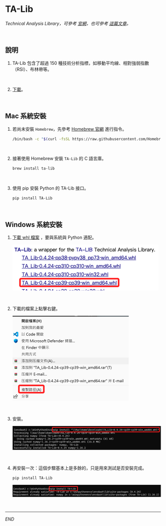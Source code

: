 # TA-Lib

_Technical Analysis Library，可參考 [官網](https://ta-lib.github.io/ta-lib-python/doc_index.html)，也可參考 [這篇文章](https://havocfuture.tw/blog/python-indicators-talib)。_

<br>

## 說明

1. TA-Lib 包含了超過 150 種技術分析指標，如移動平均線、相對強弱指數（RSI）、布林帶等。

<br>

2. [下載](https://www.lfd.uci.edu/~gohlke/pythonlibs/#ta-lib)。

<br>

## Mac 系統安裝

1. 若尚未安裝 `Homebrew`，先參考 [Homebrew 官網](https://brew.sh/) 進行指令。

    ```bash
    /bin/bash -c "$(curl -fsSL https://raw.githubusercontent.com/Homebrew/install/HEAD/install.sh)"
    ```

<br>

2. 接著使用 Homebrew 安裝 `TA-Lib` 的 C 語言庫。

    ```bash
    brew install ta-lib
    ```

<br>

3. 使用 pip 安裝 Python 的 TA-Lib 接口。

    ```bash
    pip install TA-Lib
    ```

<br>

## Windows 系統安裝

1. [下載 whl 檔案](https://www.lfd.uci.edu/~gohlke/pythonlibs/#ta-lib) ，要與系統與 Python 適配。

    ![](images/img_01.png)

<br>

2. 下載的檔案上點擊右鍵。

    ![](images/img_03.png)

<br>

3. 安裝。

    ![](images/img_02.png)

<br>

4. 再安裝一次：這個步驟基本上是多餘的，只是用來測試是否安裝完成。

    ```bash
    pip install TA-Lib
    ```

    ![](images/img_04.png)

<br>

___

_END_